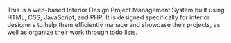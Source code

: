 This is a web-based Interior Design Project Management System built using HTML, CSS, JavaScript, and PHP. It is designed specifically for interior designers to help them efficiently manage and showcase their projects, as well as organize their work through todo lists.

